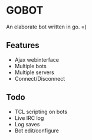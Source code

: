 # GOBOT
An elaborate bot written in go. =)


## Features
* Ajax webinterface
* Multiple bots
* Multiple servers
* Connect/Disconnect

## Todo
* TCL scripting on bots
* Live IRC log
* Log saves
* Bot edit/configure